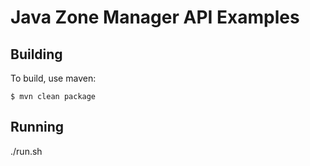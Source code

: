 # Java Zone Manager API Examples

## Building

To build, use maven:

    $ mvn clean package

## Running

./run.sh

